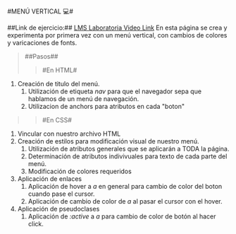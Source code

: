#MENÚ VERTICAL :computer:#

##Link de ejercicio:##
[LMS Laboratoria Video Link](https://www.youtube.com/watch?v=tk6DAx5Crn4)
En esta página se crea y experimenta por primera vez con un menú vertical, con cambios de colores y varicaciones de fonts.

>##Pasos##
>>#En HTML#
1. Creación de titulo del menú.
    1. Utilización de etiqueta *nav* para que el navegador sepa que hablamos de un menú de navegación.
    2. Utilizacion de anchors para atributos en cada "boton"

>>#En CSS#
1. Vincular con nuestro archivo HTML
2. Creación de estilos para modificación visual de nuestro menú.
    1. Utilización de atributos generales que se aplicarán a TODA la página.
    2. Determinación de atributos indivivuales para texto de cada parte del menú.
    3. Modificación de colores requeridos
3. Aplicación de enlaces
    1. Aplicación de hover a *a* en general para cambio de color del boton cuando pase el cursor.
    2. Aplicación de cambio de color de *a* al pasar el cursor con el hover.
4. Aplicación de pseudoclases
    1. Aplicación de *:active* a *a* para cambio de color de botón al hacer click.